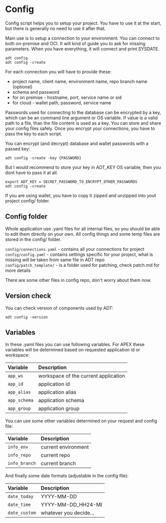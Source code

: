 # Config

Config script helps you to setup your project. You have to use it at the start, but there is generally no need to use it after that.

Main use is to setup a connection to your environment. You can connect to both on-premise and OCI. It will kind of guide you to ask for missing parameters.
When you have everything, it will connect and print SYSDATE.

```
adt config
adt config -create
```

For each connection you will have to provide these:

- project name, client name, environment name, repo branch name (optional)
- schema and password
- for on premise - hostname, port, service name or sid
- for cloud - wallet path, password, service name

Passwords used for connecting to the database can be encrypted by a key, which can be an command line argument or OS variable.
If value is a valid path to a file, than the file content is used as a key. You can store and share your config files safely.
Once you encrypt your connections, you have to pass the key to each script.

You can encrypt (and decrypt) database and wallet passwords with a passed key:
```
adt config -create -key {PASSWORD}
```

But I would recommend to store your key in ADT_KEY OS variable, then you dont have to pass it at all.
```
export ADT_KEY = SECRET_PASSWORD_TO_ENCRYPT_OTHER_PASSWORDS
adt config -create
```

If you are using wallet, you have to copy it zipped and unzipped into yout project config/ folder.

## Config folder

Whole application use .yaml files for all internal files, so you should be able to edit them directly on your own.
All config things and some temp files are stored in the config/ folder.

`config/connections.yaml` - contains all your connections for project\
`config/config.yaml` - contains settings specific for your project, what is missing will be taken from same file in ADT repo\
`config/patch_template/` - is a folder used for patching, check patch.md for more details

There are some other files in config repo, don't worry about them now.

## Version check

You can check version of components used by ADT:
```
adt config -version
```

## Variables

In these .yaml files you can use following variables.
For APEX these variables will be determined based on requested application id or workspace:

| Variable       | Description
| :------------- | :----------
| `app_ws`       | workspace of the current application
| `app_id`       | application id
| `app_alias`    | application alias
| `app_schema`   | application schema
| `app_group`    | application group

You can use some other variables determined on your request and config file:

| Variable       | Description
| :------------- | :----------
| `info_env`     | current environment
| `info_repo`    | current repo
| `info_branch`  | current branch

And finally some date formats (adjustable in the config file):

| Variable       | Description
| :------------- | :----------
| `date_today`   | YYYY-MM-DD
| `date_time`    | YYYY-MM-DD_HH24-MI
| `date_custom`  | whatever you decide...

